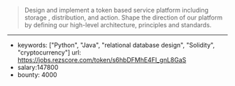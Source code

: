>Design and implement a token based service platform including storage , distribution, and action. Shape the direction of our platform by defining our high-level architecture, principles and standards.
------
- keywords: ["Python", "Java", "relational database design", "Solidity", "cryptocurrency"]
url: https://jobs.rezscore.com/token/s6hbDFMhE4FI_gnL8GaS
- salary:147800
- bounty: 4000
